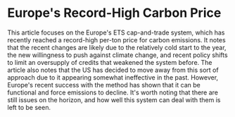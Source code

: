 # Europe's Record-High Carbon Price

This article focuses on the Europe's ETS cap-and-trade system, which has recently reached a record-high per-ton price for carbon emissions. It notes that the recent changes are likely due to the relatively cold start to the year, the new willingness to push against climate change, and recent policy shifts to limit an oversupply of credits that weakened the system before. The article also notes that the US has decided to move away from this sort of approach due to it appearing somewhat ineffective in the past. However, Europe's recent success with the method has shown that it can be functional and force emissions to decline. It's worth noting that there are still issues on the horizon, and how well this system can deal with them is left to be seen.